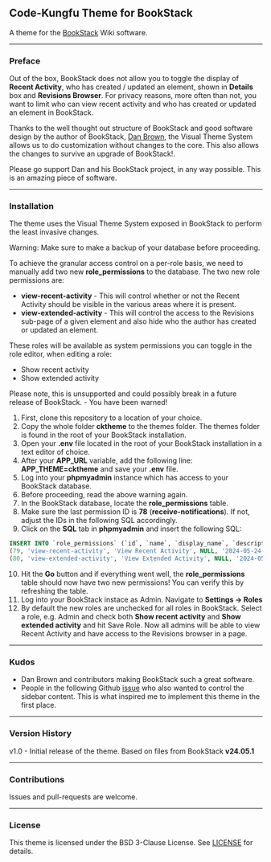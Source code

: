 ﻿## Code-Kungfu Theme for BookStack

A theme for the [BookStack](https://www.bookstackapp.com) Wiki software.

---

### Preface
Out of the box, BookStack does not allow you to toggle the display of **Recent Activity**, who has created / updated an element, shown in **Details** box and **Revisions Browser**. For privacy reasons, more often than not, you want to limit who can view recent activity and who has created or updated an element in BookStack.

Thanks to the well thought out structure of BookStack and good software design by the author of BookStack, [Dan Brown](https://github.com/ssddanbrown), the Visual Theme System allows us to do customization without changes to the core. This also allows the changes to survive an upgrade of BookStack!.

Please go support Dan and his BookStack project, in any way possible. This is an amazing piece of software.

---

### Installation

The theme uses the Visual Theme System exposed in BookStack to perform the least invasive changes.

Warning: Make sure to make a backup of your database before proceeding.

To achieve the granular access control on a per-role basis, we need to manually add two new **role_permissions** to the database.
The two new role permissions are:

- **view-recent-activity** - This will control whether or not the Recent Activity should be visible in the various areas where it is present.
- **view-extended-activity** - This will control the access to the Revisions sub-page of a given element and also hide who the author has created or updated an element.

These roles will be available as system permissions you can toggle in the role editor, when editing a role:
- Show recent activity
- Show extended activity


Please note, this is unsupported and could possibly break in a future release of BookStack. - You have been warned! 

1) First, clone this repository to a location of your choice.
2) Copy the whole folder **cktheme** to the themes folder. The themes folder is found in the root of your BookStack installation.
3) Open your **.env** file located in the root of your BookStack installation in a text editor of choice.
4) After your **APP_URL** variable, add the following line: **APP_THEME=cktheme** and save your **.env** file.
5) Log into your **phpmyadmin** instance which has access to your BookStack database.
6) Before proceeding, read the above warning again.
7) In the BookStack database, locate the **role_permissions** table.
8) Make sure the last permission ID is **78** (**receive-notifications**).
If not, adjust the IDs in the following SQL accordingly.
9) Click on the **SQL** tab in **phpmyadmin** and insert the following SQL:
```sql
INSERT INTO `role_permissions` (`id`, `name`, `display_name`, `description`, `created_at`, `updated_at`) VALUES
(79, 'view-recent-activity', 'View Recent Activity', NULL, '2024-05-24 23:36:00', '2024-05-24 23:36:00'),
(80, 'view-extended-activity', 'View Extended Activity', NULL, '2024-05-24 23:36:00', '2024-05-24 23:36:00');
```
10) Hit the **Go** button and if everything went well, the **role_permissions** table should now have two new permissions!
You can verify  this by refreshing the table.
11) Log into your BookStack instace as Admin. Navigate to **Settings -> Roles**
12) By default the new roles are unchecked for all roles in BookStack.
Select a role, e.g. Admin and check both **Show recent activity** and **Show extended activity** and hit Save Role.
Now all admins will be able to view Recent Activity and have access to the Revisions browser in a page.

---


### Kudos

- Dan Brown and contributors making BookStack such a great software.
- People in the following Github [issue](https://github.com/BookStackApp/BookStack/issues/1291) who also wanted to control the sidebar content. This is what inspired me to implement this theme in the first place.

---

### Version History

v1.0 - Initial release of the theme. Based on files from BookStack **v24.05.1**

---

### Contributions
Issues and pull-requests are welcome.

---

### License

This theme is licensed under the BSD 3-Clause License.
See [LICENSE](LICENSE) for details.
